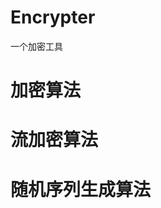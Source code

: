 

Encrypter
=========
一个加密工具



加密算法
====


流加密算法
=====

随机序列生成算法
========


<!--todo 标注删除的类都是原来写的无法跨平台，需要修改其中关于文件路径的代码-->
